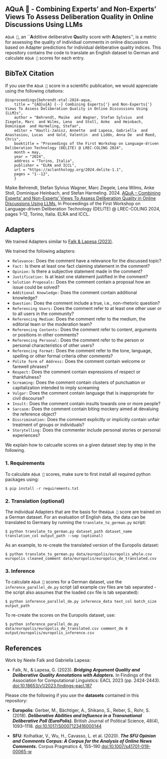 ## AQuA 🌊 - Combining Experts’ and Non-Experts’ Views To Assess Deliberation Quality in Online Discussions Using LLMs
`AQuA 🌊`, an ``**A**dditive deliberative **Qu**ality score with **A**dapters'', is a metric for assessing the quality of individual comments in online discussions based on 
Adapter predictions for individual deliberative quality indices.
This repository contains the code to translate an English dataset to German and calculate `AQuA 🌊` scores for each entry.

## BibTeX Citation
If you use the `AQuA 🌊` score in a scientific publication, we would appreciate using the following citations:

```
@inproceedings{behrendt-etal-2024-aqua,
    title = "{AQ}u{A} {--} Combining Experts{'} and Non-Experts{'} Views To Assess Deliberation Quality in Online Discussions Using {LLM}s",
    author = "Behrendt, Maike  and Wagner, Stefan Sylvius  and Ziegele, Marc  and Wilms, Lena  and Stoll, Anke  and Heinbach, Dominique  and Harmeling, Stefan",
    editor = "Hautli-Janisz, Annette  and Lapesa, Gabriella  and Anastasiou, Lucas  and Gold, Valentin  and Liddo, Anna De  and Reed, Chris",
    booktitle = "Proceedings of the First Workshop on Language-driven Deliberation Technology (DELITE) @ LREC-COLING 2024",
    month = may,
    year = "2024",
    address = "Torino, Italia",
    publisher = "ELRA and ICCL",
    url = "https://aclanthology.org/2024.delite-1.1",
    pages = "1--12",
    }
```
Maike Behrendt, Stefan Sylvius Wagner, Marc Ziegele, Lena Wilms, Anke Stoll, Dominique Heinbach, and Stefan Harmeling. 2024. [AQuA – Combining Experts’ and Non-Experts’ Views To Assess Deliberation Quality in Online Discussions Using LLMs.](https://aclanthology.org/2024.delite-1.1.pdf) In Proceedings of the First Workshop on Language-driven Deliberation Technology (DELITE) @ LREC-COLING 2024, pages 1–12, Torino, Italia. ELRA and ICCL.

## Adapters
We trained Adapters similar to [Falk & Lapesa (2023)](https://github.com/Blubberli/ArgQualityAdapters).

We trained the following adapters:
* `Relevance:` Does the comment have a relevance for the discussed topic?
* `Fact:` Is there at least one fact claiming statement in the comment?
* `Opinion:` Is there a subjective statement made in the comment?
* `Justification:` Is at least one statement justified in the comment?
* `Solution Proposals:` Does the comment contain a proposal how an issue could be solved?
* `Additional Knowledge:` Does the comment contain additional knowledge?
* `Question:` Does the comment include a true, i.e., non-rhetoric question?
* `Referencing Users:` Does the comment refer to at least one other user or to all users in the community?
* `Referencing Medium:` Does the comment refer to the medium, the editorial team or the moderation team?
* `Referencing Contents:` Does the comment refer to content, arguments or positions in other comments?
* `Referencing Personal:` Does the comment refer to the person or personal characteristics of other users?
* `Referencing Format:` Does the comment refer to the tone, language, spelling or other formal criteria other comments?
* `Polite form of Address:` Does the comment contain welcome or farewell phrases?
* `Respect:` Does the comment contain expressions of respect or thankfulness?
* `Screaming:` Does the comment contain clusters of punctuation or capitalization intended to imply screaming
* `Vulgar:` Does the comment contain language that is inappropriate for civil discourse?
* `Insult:` Does the comment contain insults towards one or more people?
* `Sarcasm:` Does the comment contain biting mockery aimed at devaluing the reference object?
* `Discrimination:` Does the comment explicitly or implicitly contain unfair treatment of groups or individuals?
* `Storytelling:` Does the commenter include personal stories or personal experiences?

We explain how to calcualte scores on a given dataset step by step in the following.

### 1. Requirements
To calculate `AQuA 🌊` scores, make sure to first install all required python packages using:
```
$ pip install -r requirements.txt
```

### 2. Translation (optional)
The individual Adapters that are the basis for the`AQuA 🌊` score are trained on a German dataset. For an evaluation of English data, the data can be translated to Germany by running the `translate_to_german.py` script:
```
$ python translate_to_german.py dataset_path dataset_name translation_col output_path --sep (optional)
```
As an example, to re-create the translated version of the Europolis dataset:
```
$ python translate_to_german.py data/europolis/europolis_whole.csv europolis cleaned_comment data/europolis/europolis_de_translated.csv
```

### 3. Inference
To calculate `AQuA 🌊` scores for a German dataset, use the `inference_parallel_de.py` script (all example csv files are tab separated - the script also assumes that the loaded csv file is tab separated):
```
$ python inference_parallel_de.py inference_data text_col batch_size output_path
```
To re-create the scores on the Europolis dataset, use:
```
$ python inference_parallel_de.py data/europolis/europolis_de_translated.csv comment_de 8 output/europolis/europolis_inference.csv
```

## References 
Work by Neele Falk and Gabriella Lapesa:

* Falk, N., & Lapesa, G. (2023). ***Bridging Argument Quality and Deliberative Quality Annotations with Adapters.*** In Findings of the Association for Computational Linguistics: EACL 2023 (pp. 2424-2443). [doi:10.18653/v1/2023.findings-eacl.187](https://aclanthology.org/2023.findings-eacl.187)

Please cite the following if you use the **datasets** contained in this repository: 
* **Europolis**: Gerber, M., Bächtiger, A., Shikano, S., Reber, S.,   Rohr, S. (2018). ***Deliberative Abilities and Influence in a Transnational Deliberative Poll (EuroPolis).*** British Journal of Political Science, 48(4), 1093–1118. [doi:10.1017/S0007123416000144](https://doi.org/10.1017/S0007123416000144)

* **SFU**: Kolhatkar, V., Wu, H., Cavasso, L. et al. (2020). ***The SFU Opinion and Comments Corpus: A Corpus for the Analysis of Online News Comments.*** Corpus Pragmatics 4, 155–190 [doi:10.1007/s41701-019-00065-w](https://doi.org/10.1007/s41701-019-00065-w)

